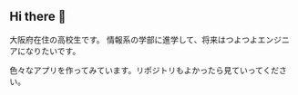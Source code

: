 ## Hi there 👋

大阪府在住の高校生です。
情報系の学部に進学して、将来はつよつよエンジニアになりたいです。

色々なアプリを作ってみています。リポジトリもよかったら見ていってください。
